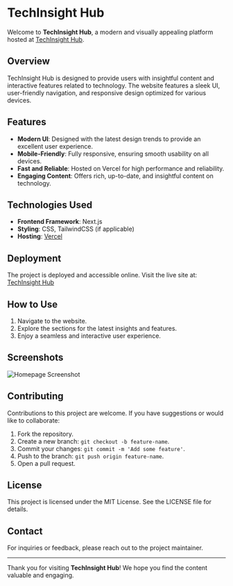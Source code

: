 # TechInsight Hub

Welcome to **TechInsight Hub**, a modern and visually appealing platform hosted at [TechInsight Hub](https://techinsight-hub-snowy.vercel.app/).

## Overview
TechInsight Hub is designed to provide users with insightful content and interactive features related to technology. The website features a sleek UI, user-friendly navigation, and responsive design optimized for various devices.

## Features

- **Modern UI**: Designed with the latest design trends to provide an excellent user experience.
- **Mobile-Friendly**: Fully responsive, ensuring smooth usability on all devices.
- **Fast and Reliable**: Hosted on Vercel for high performance and reliability.
- **Engaging Content**: Offers rich, up-to-date, and insightful content on technology.

## Technologies Used

- **Frontend Framework**: Next.js
- **Styling**: CSS, TailwindCSS (if applicable)
- **Hosting**: [Vercel](https://vercel.com)

## Deployment

The project is deployed and accessible online. Visit the live site at: [TechInsight Hub](https://techinsight-hub-snowy.vercel.app/)

## How to Use

1. Navigate to the website.
2. Explore the sections for the latest insights and features.
3. Enjoy a seamless and interactive user experience.

## Screenshots

![Homepage Screenshot](https://via.placeholder.com/800x400?text=Homepage+Preview)

## Contributing

Contributions to this project are welcome. If you have suggestions or would like to collaborate:

1. Fork the repository.
2. Create a new branch: `git checkout -b feature-name`.
3. Commit your changes: `git commit -m 'Add some feature'`.
4. Push to the branch: `git push origin feature-name`.
5. Open a pull request.

## License

This project is licensed under the MIT License. See the LICENSE file for details.

## Contact

For inquiries or feedback, please reach out to the project maintainer.

---

Thank you for visiting **TechInsight Hub**! We hope you find the content valuable and engaging.
